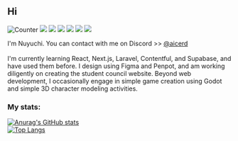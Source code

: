 ## Hi
![Counter](https://komarev.com/ghpvc/?username=Taiyo-T&style=flat&abbreviated=true)
<img src="https://img.shields.io/badge/PHP-ccc.svg?logo=php&style=flat">
<img src="https://img.shields.io/badge/Javascript-276DC3.svg?logo=javascript&style=flat">
<img src="https://img.shields.io/badge/-Python-F9DC3E.svg?logo=python&style=flat">
<img src="https://img.shields.io/badge/-CSS3-1572B6.svg?logo=css3&style=flat">
<img src="https://img.shields.io/badge/-HTML5-333.svg?logo=html5&style=flat">
<img src="https://img.shields.io/badge/-React-555.svg?logo=react&style=flat">

I'm Nuyuchi. You can contact with me on Discord >> [@aicerd](https://discord.gg/2Pg3sfP8)
<br><br>
I'm currently learning React, Next.js, Laravel, Contentful, and Supabase, and have used them before. I design using Figma and Penpot, and am working diligently on creating the student council website. Beyond web development, I occasionally engage in simple game creation using Godot and simple 3D character modeling activities.
### My stats:<br>
[![Anurag's GitHub stats](https://github-readme-stats.vercel.app/api?username=Taiyo-T)](https://github.com/anuraghazra/github-readme-stats)
<br>
[![Top Langs](https://github-readme-stats.vercel.app/api/top-langs/?username=Taiyo-T)](https://github.com/anuraghazra/github-readme-stats)



<!--
**Taiyo-T/Taiyo-T** is a ✨ _special_ ✨ repository because its `README.md` (this file) appears on your GitHub profile.

Here are some ideas to get you started:

- 🔭 I’m currently working on ...
- 🌱 I’m currently learning ...
- 👯 I’m looking to collaborate on ...
- 🤔 I’m looking for help with ...
- 💬 Ask me about ...
- 📫 How to reach me: ...
- 😄 Pronouns: ...
- ⚡ Fun fact: ...
-->
